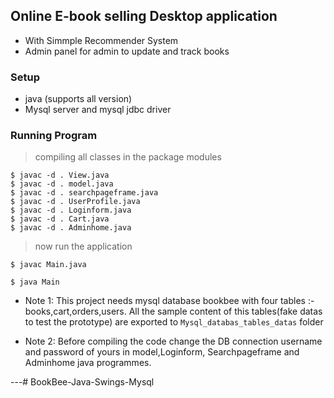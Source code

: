 ## Online E-book selling Desktop application

- With Simmple Recommender System
- Admin panel for admin to update and track books

### Setup

- java (supports all version)
- Mysql server and mysql jdbc driver 

### Running Program

> compiling all classes in the package modules

```shell
$ javac -d . View.java
$ javac -d . model.java
$ javac -d . searchpageframe.java
$ javac -d . UserProfile.java
$ javac -d . Loginform.java
$ javac -d . Cart.java
$ javac -d . Adminhome.java
```

> now run the application

```shell
$ javac Main.java

$ java Main
```

- Note 1: This project needs mysql database bookbee with four tables :- books,cart,orders,users. All the sample content of this tables(fake datas to test the prototype) are exported to `Mysql_databas_tables_datas` folder

- Note 2: Before compiling the code change the DB connection username and password of yours in model,Loginform, Searchpageframe and Adminhome java programmes.  

---# BookBee-Java-Swings-Mysql
